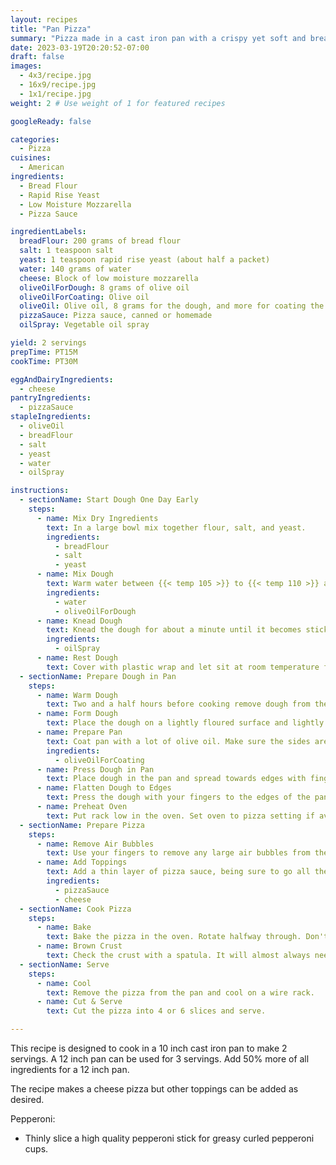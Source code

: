 ```yaml
---
layout: recipes
title: "Pan Pizza"
summary: "Pizza made in a cast iron pan with a crispy yet soft and bready crust"
date: 2023-03-19T20:20:52-07:00
draft: false
images:
  - 4x3/recipe.jpg
  - 16x9/recipe.jpg
  - 1x1/recipe.jpg
weight: 2 # Use weight of 1 for featured recipes

googleReady: false

categories:
  - Pizza
cuisines:
  - American
ingredients:
  - Bread Flour
  - Rapid Rise Yeast
  - Low Moisture Mozzarella
  - Pizza Sauce

ingredientLabels:
  breadFlour: 200 grams of bread flour
  salt: 1 teaspoon salt
  yeast: 1 teaspoon rapid rise yeast (about half a packet)
  water: 140 grams of water
  cheese: Block of low moisture mozzarella
  oliveOilForDough: 8 grams of olive oil
  oliveOilForCoating: Olive oil
  oliveOil: Olive oil, 8 grams for the dough, and more for coating the pan
  pizzaSauce: Pizza sauce, canned or homemade
  oilSpray: Vegetable oil spray

yield: 2 servings
prepTime: PT15M
cookTime: PT30M

eggAndDairyIngredients:
  - cheese
pantryIngredients:
  - pizzaSauce
stapleIngredients:
  - oliveOil
  - breadFlour
  - salt
  - yeast
  - water
  - oilSpray

instructions:
  - sectionName: Start Dough One Day Early
    steps:
      - name: Mix Dry Ingredients
        text: In a large bowl mix together flour, salt, and yeast.
        ingredients:
          - breadFlour
          - salt
          - yeast
      - name: Mix Dough
        text: Warm water between {{< temp 105 >}} to {{< temp 110 >}} and mix into dough along with olive oil.
        ingredients:
          - water
          - oliveOilForDough
      - name: Knead Dough
        text: Knead the dough for about a minute until it becomes sticky then form into a ball. Place into an oiled bowl.
        ingredients:
          - oilSpray
      - name: Rest Dough
        text: Cover with plastic wrap and let sit at room temperature for 30 minutes. Put in refrigerator for 12 to 24 hours.
  - sectionName: Prepare Dough in Pan
    steps:
      - name: Warm Dough
        text: Two and a half hours before cooking remove dough from the refrigerator and let sit for 30 minutes.
      - name: Form Dough
        text: Place the dough on a lightly floured surface and lightly flour the dough surface. Form dough into a tight ball.
      - name: Prepare Pan
        text: Coat pan with a lot of olive oil. Make sure the sides are coated and there is a thin pool of oil on the bottom.
        ingredients:
          - oliveOilForCoating
      - name: Press Dough in Pan
        text: Place dough in the pan and spread towards edges with fingers as far as possible. Cover with plastic wrap and let sit 10 minutes.
      - name: Flatten Dough to Edges
        text: Press the dough with your fingers to the edges of the pan. Cover with plastic wrap and rest 90 minutes.
      - name: Preheat Oven
        text: Put rack low in the oven. Set oven to pizza setting if available. Preheat oven to {{< temp 500 >}} while resting the dough for another 20 minutes.
  - sectionName: Prepare Pizza
    steps:
      - name: Remove Air Bubbles
        text: Use your fingers to remove any large air bubbles from the dough. Lift the edges of the dough to release air trapped underneath.
      - name: Add Toppings
        text: Add a thin layer of pizza sauce, being sure to go all the way to the edges. Add a thick layer of shredded cheese and press to edges. Add toppings but don't overload the pizza.
        ingredients:
          - pizzaSauce
          - cheese
  - sectionName: Cook Pizza
    steps:
      - name: Bake
        text: Bake the pizza in the oven. Rotate halfway through. Don't worry about crust browning at this point. Remove when the top is browned.
      - name: Brown Crust
        text: Check the crust with a spatula. It will almost always need more browning. Put on stovetop on high heat and cook until crust reaches desired browning.
  - sectionName: Serve
    steps:
      - name: Cool
        text: Remove the pizza from the pan and cool on a wire rack.
      - name: Cut & Serve
        text: Cut the pizza into 4 or 6 slices and serve.

---
```


This recipe is designed to cook in a 10 inch cast iron pan to make 2 servings. A 12 inch pan can be used for 3 servings.
Add 50% more of all ingredients for a 12 inch pan.

The recipe makes a cheese pizza but other toppings can be added as desired.

Pepperoni:
  - Thinly slice a high quality pepperoni stick for greasy curled pepperoni cups.
